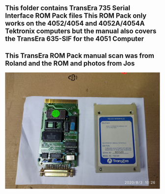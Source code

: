 This folder contains TransEra 735 Serial Interface ROM Pack files
This ROM Pack only works on the 4052/4054 and 4052A/4054A Tektronix computers
but the manual also covers the TransEra 635-SIF for the 4051 Computer
-----
This TransEra ROM Pack manual scan was from Roland and the ROM and photos from Jos
-------
![Label and PCB front](./Transera_735SIF_top.jpg)
